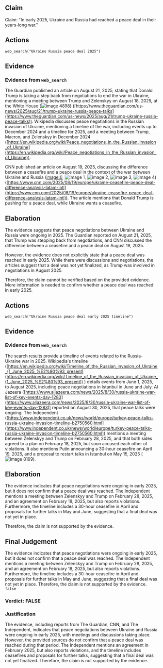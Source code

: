 ## Claim
Claim: "In early 2025, Ukraine and Russia had reached a peace deal in their years-long war."

## Actions
```
web_search("Ukraine Russia peace deal 2025")
```

## Evidence
### Evidence from `web_search`
The Guardian published an article on August 21, 2025, stating that Donald Trump is taking a step back from negotiations to end the war in Ukraine, mentioning a meeting between Trump and Zelenskyy on August 18, 2025, at the White House (![image 4898](media/2025-08-28_15-35-1756395339-850858.jpg)) ([https://www.theguardian.com/us-news/2025/aug/21/trump-ukraine-russia-peace-talks](https://www.theguardian.com/us-news/2025/aug/21/trump-ukraine-russia-peace-talks)). Wikipedia discusses peace negotiations in the Russian invasion of Ukraine, mentioning a timeline of the war, including events up to December 2024 and a timeline for 2025, and a meeting between Trump, Macron, and Zelenskyy in December 2024 ([https://en.wikipedia.org/wiki/Peace_negotiations_in_the_Russian_invasion_of_Ukraine](https://en.wikipedia.org/wiki/Peace_negotiations_in_the_Russian_invasion_of_Ukraine)).

CNN published an article on August 19, 2025, discussing the difference between a ceasefire and a peace deal in the context of the war between Ukraine and Russia (<image:0>, ![image 1](media/0.jpg), ![image 2](media/3.jpg), ![image 3](media/4.jpg), ![image 4](media/5.jpg)) ([https://www.cnn.com/2025/08/19/europe/ukraine-ceasefire-peace-deal-difference-analysis-latam-intl](https://www.cnn.com/2025/08/19/europe/ukraine-ceasefire-peace-deal-difference-analysis-latam-intl)). The article mentions that Donald Trump is pushing for a peace deal, while Ukraine wants a ceasefire.


## Elaboration
The evidence suggests that peace negotiations between Ukraine and Russia were ongoing in 2025. The Guardian reported on August 21, 2025, that Trump was stepping back from negotiations, and CNN discussed the difference between a ceasefire and a peace deal on August 19, 2025.

However, the evidence does not explicitly state that a peace deal was reached in early 2025. While there were discussions and negotiations, the articles suggest that a deal was not yet finalized, as Trump was involved in negotiations in August 2025.

Therefore, the claim cannot be verified based on the provided evidence. More information is needed to confirm whether a peace deal was reached in early 2025.


## Actions
```
web_search("Ukraine Russia peace deal early 2025 timeline")
```

## Evidence
### Evidence from `web_search`
The search results provide a timeline of events related to the Russia-Ukraine war in 2025. Wikipedia's timeline ([https://en.wikipedia.org/wiki/Timeline_of_the_Russian_invasion_of_Ukraine_(1_June_2025_%E2%80%93_present](https://en.wikipedia.org/wiki/Timeline_of_the_Russian_invasion_of_Ukraine_(1_June_2025_%E2%80%93_present)) ) details events from June 1, 2025, to August 2025, including peace negotiations in Istanbul in June and July. Al Jazeera ([https://www.aljazeera.com/news/2025/8/30/russia-ukraine-war-list-of-key-events-day-1283](https://www.aljazeera.com/news/2025/8/30/russia-ukraine-war-list-of-key-events-day-1283)) reported on August 30, 2025, that peace talks were ongoing. The Independent ([https://www.independent.co.uk/news/world/europe/turkey-peace-talks-russia-ukraine-invasion-timeline-b2750560.html](https://www.independent.co.uk/news/world/europe/turkey-peace-talks-russia-ukraine-invasion-timeline-b2750560.html)) mentions a meeting between Zelenskyy and Trump on February 28, 2025, and that both sides agreed to a plan on February 18, 2025, but soon accused each other of violations. It also mentions Putin announcing a 30-hour ceasefire on April 19, 2025, and a proposal to restart talks in Istanbul on May 15, 2025 (![image 8199](media/2025-08-30_08-23-1756542194-464994.jpg)).


## Elaboration
The evidence indicates that peace negotiations were ongoing in early 2025, but it does not confirm that a peace deal was reached. The Independent mentions a meeting between Zelenskyy and Trump on February 28, 2025, and an agreement on February 18, 2025, but also reports violations. Furthermore, the timeline includes a 30-hour ceasefire in April and proposals for further talks in May and June, suggesting that a final deal was not yet in place.

Therefore, the claim is not supported by the evidence.


## Final Judgement
The evidence indicates that peace negotiations were ongoing in early 2025, but it does not confirm that a peace deal was reached. The Independent mentions a meeting between Zelenskyy and Trump on February 28, 2025, and an agreement on February 18, 2025, but also reports violations. Furthermore, the timeline includes a 30-hour ceasefire in April and proposals for further talks in May and June, suggesting that a final deal was not yet in place. Therefore, the claim is not supported by the evidence. `false`

### Verdict: FALSE

### Justification
The evidence, including reports from The Guardian, CNN, and The Independent, indicates that peace negotiations between Ukraine and Russia were ongoing in early 2025, with meetings and discussions taking place. However, the provided sources do not confirm that a peace deal was reached during that period. The Independent mentions an agreement in February 2025, but also reports violations, and the timeline includes ceasefires and proposals for further talks, suggesting that a final deal was not yet finalized. Therefore, the claim is not supported by the evidence.
